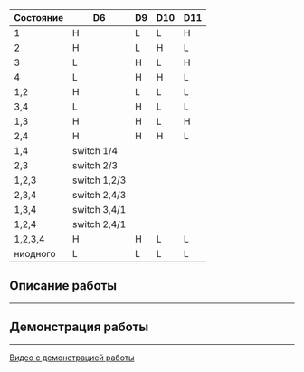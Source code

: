 | Состояние   | D6 | D9 | D10 | D11 |
|-------------|----|----|-----|-----|
| 1           | H  | L  | L   | H   |
| 2           | H  | L  | H   | L   |
| 3           | L  | H  | L   | H   |
| 4           | L  | H  | H   | L   |
| 1,2         | H  | L  | L   | L   |
| 3,4         | L  | H  | L   | L   |
| 1,3         | H  | H  | L   | H   |
| 2,4         | H  | H  | H   | L   |
| 1,4         | switch 1/4 |    |     |     |
| 2,3         | switch 2/3 |    |     |     |
| 1,2,3      | switch 1,2/3 |    |     |     |
| 2,3,4      | switch 2,4/3 |    |     |     |
| 1,3,4      | switch 3,4/1 |    |     |     |
| 1,2,4      | switch 2,4/1 |    |     |     |
| 1,2,3,4    | H  | H  | L   | L   |
| ниодного    | L  | L  | L   | L   |


## Описание работы
---


## Демонстрация работы
---
[Видео с демонстрацией работы](https://drive.google.com/file/d/10ZpUx14boni7812d1DKWUhjylD_HymSS/view?usp=drive_link)
